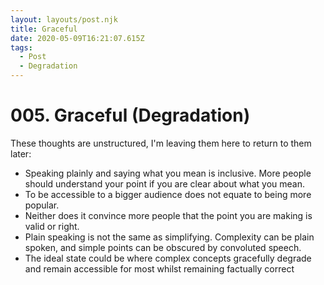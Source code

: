 ```yaml
---
layout: layouts/post.njk
title: Graceful
date: 2020-05-09T16:21:07.615Z
tags:
  - Post
  - Degradation
---
```

# 005. Graceful (Degradation)

These thoughts are unstructured, I'm leaving them here to return to them later:

- Speaking plainly and saying what you mean is inclusive. More people should understand your point if you are clear about what you mean.
- To be accessible to a bigger audience does not equate to being more popular.
- Neither does it convince more people that the point you are making is valid or right.
- Plain speaking is not the same as simplifying. Complexity can be plain spoken, and simple points can be obscured by convoluted speech.
- The ideal state could be where complex concepts gracefully degrade and remain accessible for most whilst remaining factually correct
